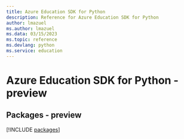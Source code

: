 ```yaml
---
title: Azure Education SDK for Python
description: Reference for Azure Education SDK for Python
author: lmazuel
ms.author: lmazuel
ms.data: 03/15/2023
ms.topic: reference
ms.devlang: python
ms.service: education
---
```

# Azure Education SDK for Python - preview
## Packages - preview
[!INCLUDE [packages](education-index.md)]